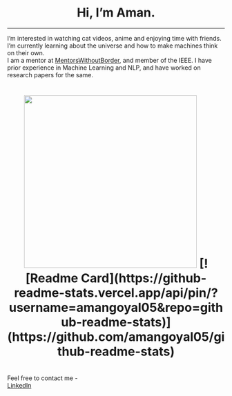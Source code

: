 <h1 align="center">
<b>Hi, I’m Aman.</b>
</h1> 
<hr>
I’m interested in watching cat videos, anime and enjoying time with friends. I’m currently learning about the universe and how to make machines think on their own.
<br> I am a mentor at <a href="https://www.mentorswithoutborders.net/">MentorsWithoutBorder</a>, and member of the IEEE. I have prior experience in Machine Learning and NLP, and have worked on research papers for the same.
<h1 align="center">
<img src="https://github-readme-stats.vercel.app/api?username=amangoyal05&show_icons=true&theme=prussian" width="400">
  [![Readme Card](https://github-readme-stats.vercel.app/api/pin/?username=amangoyal05&repo=github-readme-stats)](https://github.com/amangoyal05/github-readme-stats)
</img>
</h1>
<br>
Feel free to contact me -<br>
<a href="https://www.linkedin.com/in/amangoyal05/">LinkedIn</a>
</body>
